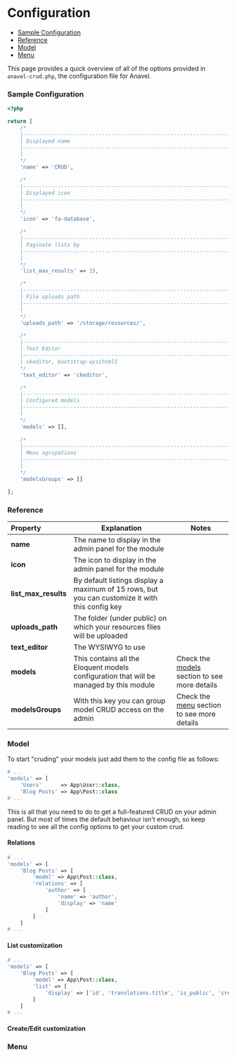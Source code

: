 # Configuration

- [Sample Configuration](#sample-configuration)
- [Reference](#reference)
- [Model](#model)
- [Menu](#menu)

This page provides a quick overview of all of the options provided in `anavel-crud.php`, the configuration file for Anavel.

### <a name="sample-configuration"></a> Sample Configuration

```php
<?php

return [
    /*
    |--------------------------------------------------------------------------
    | Displayed name
    |--------------------------------------------------------------------------
    |
    */
    'name' => 'CRUD',

    /*
    |--------------------------------------------------------------------------
    | Displayed icon
    |--------------------------------------------------------------------------
    |
    */
    'icon' => 'fa-database',

    /*
    |--------------------------------------------------------------------------
    | Paginate lists by
    |--------------------------------------------------------------------------
    |
    */
    'list_max_results' => 15,

    /*
    |--------------------------------------------------------------------------
    | File uploads path
    |--------------------------------------------------------------------------
    |
    */
    'uploads_path' => '/storage/resources/',

    /*
    |--------------------------------------------------------------------------
    | Text Editor
    |--------------------------------------------------------------------------
    | ckeditor, bootstrap-wysihtml5
    */
    'text_editor' => 'ckeditor',

    /*
    |--------------------------------------------------------------------------
    | Configured models
    |--------------------------------------------------------------------------
    |
    */
    'models' => [],
    
    /*
    |--------------------------------------------------------------------------
    | Menu agrupations
    |--------------------------------------------------------------------------
    |
    */
    'modelsGroups' => []

];

```

### <a name="reference"></a> Reference

| Property | Explanation | Notes |
|:-----------|------------|------------|
| **name** | The name to display in the admin panel for the module | |
| **icon** | The icon to display in the admin panel for the module | |
| **list_max_results** | By default listings display a maximum of 15 rows, but you can customize it with this config key | |
| **uploads_path** | The folder (under public) on which your resources files will be uploaded | |
| **text_editor** | The WYSIWYG to use | |
| **models** | This contains all the Eloquent models configuration that will be managed by this module | Check the [models](#models) section to see more details |
| **modelsGroups** | With this key you can group model CRUD access on the admin | Check the [menu](#menu) section to see more details |

### <a name="model"></a> Model

To start "cruding" your models just add them to the config file as follows:

```php
# ...
'models' => [
    'Users'      => App\User::class,
    'Blog Posts' => App\Post::class
# ...
```

This is all that you need to do to get a full-featured CRUD on your admin panel. But most of times the default behaviour isn't enough, so keep reading to see all the config options to get your custom crud.

#### Relations

```php
# ...
'models' => [
    'Blog Posts' => [
        'model' => App\Post::class,
        'relations' => [
            'author' => [
                'name' => 'author',
                'display' => 'name'
            ]
        ]
    ]
# ...
```

#### List customization

```php
# ...
'models' => [
    'Blog Posts' => [
        'model' => App\Post::class,
        'list' => [
            'display' => ['id', 'translations.title', 'is_public', 'created_at', 'updated_at']
        ]
    ]
# ...
```

#### Create/Edit customization

### <a name="menu"></a> Menu
